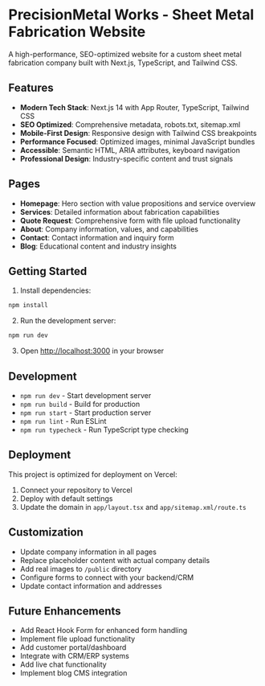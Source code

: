 # PrecisionMetal Works - Sheet Metal Fabrication Website

A high-performance, SEO-optimized website for a custom sheet metal fabrication company built with Next.js, TypeScript, and Tailwind CSS.

## Features

- **Modern Tech Stack**: Next.js 14 with App Router, TypeScript, Tailwind CSS
- **SEO Optimized**: Comprehensive metadata, robots.txt, sitemap.xml
- **Mobile-First Design**: Responsive design with Tailwind CSS breakpoints
- **Performance Focused**: Optimized images, minimal JavaScript bundles
- **Accessible**: Semantic HTML, ARIA attributes, keyboard navigation
- **Professional Design**: Industry-specific content and trust signals

## Pages

- **Homepage**: Hero section with value propositions and service overview
- **Services**: Detailed information about fabrication capabilities
- **Quote Request**: Comprehensive form with file upload functionality
- **About**: Company information, values, and capabilities
- **Contact**: Contact information and inquiry form
- **Blog**: Educational content and industry insights

## Getting Started

1. Install dependencies:
```bash
npm install
```

2. Run the development server:
```bash
npm run dev
```

3. Open [http://localhost:3000](http://localhost:3000) in your browser

## Development

- `npm run dev` - Start development server
- `npm run build` - Build for production
- `npm run start` - Start production server
- `npm run lint` - Run ESLint
- `npm run typecheck` - Run TypeScript type checking

## Deployment

This project is optimized for deployment on Vercel:

1. Connect your repository to Vercel
2. Deploy with default settings
3. Update the domain in `app/layout.tsx` and `app/sitemap.xml/route.ts`

## Customization

- Update company information in all pages
- Replace placeholder content with actual company details
- Add real images to `/public` directory
- Configure forms to connect with your backend/CRM
- Update contact information and addresses

## Future Enhancements

- Add React Hook Form for enhanced form handling
- Implement file upload functionality
- Add customer portal/dashboard
- Integrate with CRM/ERP systems
- Add live chat functionality
- Implement blog CMS integration